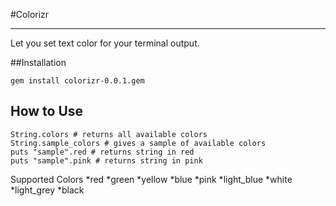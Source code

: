 #Colorizr 
***
Let you set text color for your terminal output.

##Installation 
```
gem install colorizr-0.0.1.gem
```

## How to Use
```
String.colors # returns all available colors
String.sample_colors # gives a sample of available colors
puts "sample".red # returns string in red
puts "sample".pink # returns string in pink
```
Supported Colors
*red
*green
*yellow
*blue
*pink
*light_blue
*white
*light_grey
*black

